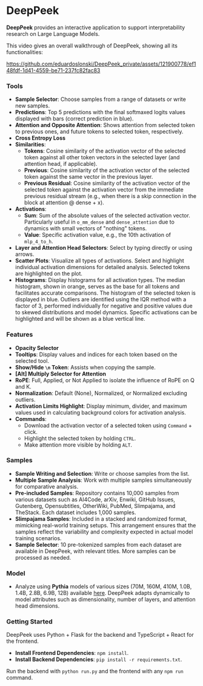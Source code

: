 # DeepPeek

**DeepPeek** provides an interactive application to support interpretability research on Large Language Models.

This video gives an overall walkthrough of DeepPeek, showing all its functionalities:

https://github.com/eduardoslonski/DeepPeek_private/assets/121900778/ef148fdf-1d41-4559-be71-237fc82fac83

### Tools

- **Sample Selector**: Choose samples from a range of datasets or write new samples.
- **Predictions**: Top 5 predictions with the final softmaxed logits values displayed with bars (correct prediction in blue).
- **Attention and Opposite Attention**: Shows attention from selected token to previous ones, and future tokens to selected token, respectively.
- **Cross Entropy Loss**
- **Similarities**:
  - **Tokens**: Cosine similarity of the activation vector of the selected token against all other token vectors in the selected layer (and attention head, if applicable).
  - **Previous**: Cosine similarity of the activation vector of the selected token against the same vector in the previous layer.
  - **Previous Residual**: Cosine similarity of the activation vector of the selected token against the activation vector from the immediate previous residual stream (e.g., when there is a skip connection in the block at attention @ dense + x).
- **Activations**:
  - **Sum**: Sum of the absolute values of the selected activation vector. Particularly useful in `o_mm_dense` and `dense_attention` due to dynamics with small vectors of "nothing" tokens.
  - **Value**: Specific activation value, e.g., the 10th activation of `mlp_4_to_h`.
- **Layer and Attention Head Selectors**: Select by typing directly or using arrows.
- **Scatter Plots**: Visualize all types of activations. Select and highlight individual activation dimensions for detailed analysis. Selected tokens are highlighted on the plot.
- **Histograms**: Display histograms for all activation types. The median histogram, shown in orange, serves as the base for all tokens and facilitates accurate comparisons. The histogram of the selected token is displayed in blue. Outliers are identified using the IQR method with a factor of 3, performed individually for negative and positive values due to skewed distributions and model dynamics. Specific activations can be highlighted and will be shown as a blue vertical line.

### Features

- **Opacity Selector**
- **Tooltips**: Display values and indices for each token based on the selected tool.
- **Show/Hide `\n` Token**: Assists when copying the sample.
- **[Alt] Multiply Selector for Attention**
- **RoPE**: Full, Applied, or Not Applied to isolate the influence of RoPE on Q and K.
- **Normalization**: Default (None), Normalized, or Normalized excluding outliers.
- **Activation Limits Highlight**: Display minimum, divider, and maximum values used in calculating background colors for activation analysis.
- **Commands**:
  - Download the activation vector of a selected token using `Command` + click.
  - Highlight the selected token by holding `CTRL`.
  - Make attention more visible by holding `ALT`.

### Samples

- **Sample Writing and Selection**: Write or choose samples from the list.
- **Multiple Sample Analysis**: Work with multiple samples simultaneously for comparative analysis.
- **Pre-included Samples**: Repository contains 10,000 samples from various datasets such as AI4Code, arXiv, Enwiki, GitHub Issues, Gutenberg, Opensubtitles, OtherWiki, PubMed, Slimpajama, and TheStack. Each dataset includes 1,000 samples.
- **Slimpajama Samples**: Included in a stacked and randomized format, mimicking real-world training setups. This arrangement ensures that the samples reflect the variability and complexity expected in actual model training scenarios.
- **Sample Selector**: 10 pre-tokenized samples from each dataset are available in DeepPeek, with relevant titles. More samples can be processed as needed.

### Model

- Analyze using **Pythia** models of various sizes (70M, 160M, 410M, 1.0B, 1.4B, 2.8B, 6.9B, 12B) available [here](https://huggingface.co/EleutherAI). DeepPeek adapts dynamically to model attributes such as dimensionality, number of layers, and attention head dimensions.

### Getting Started

DeepPeek uses Python + Flask for the backend and TypeScript + React for the frontend.

- **Install Frontend Dependencies**: `npm install`.
- **Install Backend Dependencies**: `pip install -r requirements.txt`.

Run the backend with `python run.py` and the frontend with any `npm run` command.
